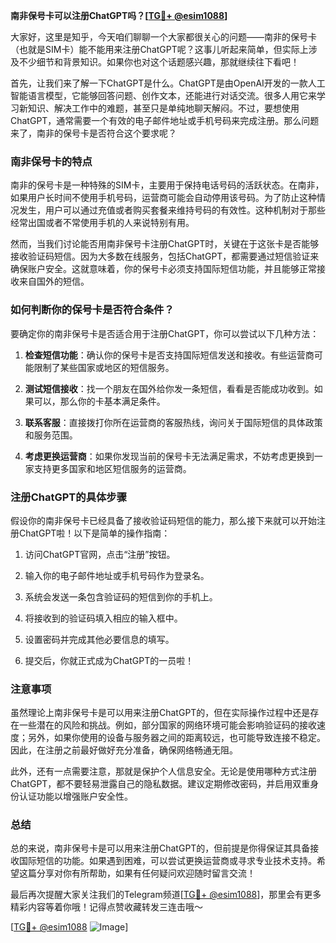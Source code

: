 **南非保号卡可以注册ChatGPT吗？[[TG💪+ @esim1088](https://t.me/s/esim1088)]**

大家好，这里是知乎，今天咱们聊聊一个大家都很关心的问题——南非的保号卡（也就是SIM卡）能不能用来注册ChatGPT呢？这事儿听起来简单，但实际上涉及不少细节和背景知识。如果你也对这个话题感兴趣，那就继续往下看吧！

首先，让我们来了解一下ChatGPT是什么。ChatGPT是由OpenAI开发的一款人工智能语言模型，它能够回答问题、创作文本，还能进行对话交流。很多人用它来学习新知识、解决工作中的难题，甚至只是单纯地聊天解闷。不过，要想使用ChatGPT，通常需要一个有效的电子邮件地址或手机号码来完成注册。那么问题来了，南非的保号卡是否符合这个要求呢？

### 南非保号卡的特点

南非的保号卡是一种特殊的SIM卡，主要用于保持电话号码的活跃状态。在南非，如果用户长时间不使用手机号码，运营商可能会自动停用该号码。为了防止这种情况发生，用户可以通过充值或者购买套餐来维持号码的有效性。这种机制对于那些经常出国或者不常使用手机的人来说特别有用。

然而，当我们讨论能否用南非保号卡注册ChatGPT时，关键在于这张卡是否能够接收验证码短信。因为大多数在线服务，包括ChatGPT，都需要通过短信验证来确保账户安全。这就意味着，你的保号卡必须支持国际短信功能，并且能够正常接收来自国外的短信。

### 如何判断你的保号卡是否符合条件？

要确定你的南非保号卡是否适合用于注册ChatGPT，你可以尝试以下几种方法：

1. **检查短信功能**：确认你的保号卡是否支持国际短信发送和接收。有些运营商可能限制了某些国家或地区的短信服务。
   
2. **测试短信接收**：找一个朋友在国外给你发一条短信，看看是否能成功收到。如果可以，那么你的卡基本满足条件。

3. **联系客服**：直接拨打你所在运营商的客服热线，询问关于国际短信的具体政策和服务范围。

4. **考虑更换运营商**：如果你发现当前的保号卡无法满足需求，不妨考虑更换到一家支持更多国家和地区短信服务的运营商。

### 注册ChatGPT的具体步骤

假设你的南非保号卡已经具备了接收验证码短信的能力，那么接下来就可以开始注册ChatGPT啦！以下是简单的操作指南：

1. 访问ChatGPT官网，点击“注册”按钮。
   
2. 输入你的电子邮件地址或手机号码作为登录名。

3. 系统会发送一条包含验证码的短信到你的手机上。

4. 将接收到的验证码填入相应的输入框中。

5. 设置密码并完成其他必要信息的填写。

6. 提交后，你就正式成为ChatGPT的一员啦！

### 注意事项

虽然理论上南非保号卡是可以用来注册ChatGPT的，但在实际操作过程中还是存在一些潜在的风险和挑战。例如，部分国家的网络环境可能会影响验证码的接收速度；另外，如果你使用的设备与服务器之间的距离较远，也可能导致连接不稳定。因此，在注册之前最好做好充分准备，确保网络畅通无阻。

此外，还有一点需要注意，那就是保护个人信息安全。无论是使用哪种方式注册ChatGPT，都不要轻易泄露自己的隐私数据。建议定期修改密码，并启用双重身份认证功能以增强账户安全性。

### 总结

总的来说，南非保号卡是可以用来注册ChatGPT的，但前提是你得保证其具备接收国际短信的功能。如果遇到困难，可以尝试更换运营商或寻求专业技术支持。希望这篇分享对你有所帮助，如果有任何疑问欢迎随时留言交流！

最后再次提醒大家关注我们的Telegram频道[[TG💪+ @esim1088](https://t.me/s/esim1088)]，那里会有更多精彩内容等着你哦！记得点赞收藏转发三连击哦～

[[TG💪+ @esim1088](https://t.me/s/esim1088) ![Image](https://i.postimg.cc/4NQfJmqS/Snipaste-2025-05-13-00-14-12.png)]